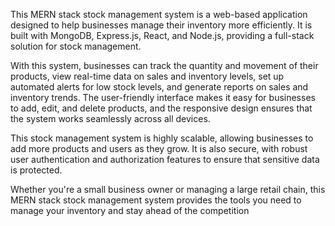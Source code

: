This MERN stack stock management system is a web-based application designed to help businesses manage their inventory more efficiently. It is built with MongoDB, Express.js, React, and Node.js, providing a full-stack solution for stock management.

With this system, businesses can track the quantity and movement of their products, view real-time data on sales and inventory levels, set up automated alerts for low stock levels, and generate reports on sales and inventory trends. The user-friendly interface makes it easy for businesses to add, edit, and delete products, and the responsive design ensures that the system works seamlessly across all devices.

This stock management system is highly scalable, allowing businesses to add more products and users as they grow. It is also secure, with robust user authentication and authorization features to ensure that sensitive data is protected.

Whether you're a small business owner or managing a large retail chain, this MERN stack stock management system provides the tools you need to manage your inventory and stay ahead of the competition
